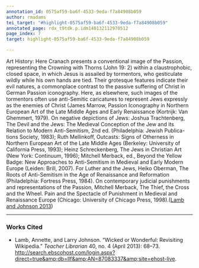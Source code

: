 ```yaml
---
annotation_id: 0575af59-ba6f-4533-9eda-f7a84908b059
author: rmadams
tei_target: "#highlight-0575af59-ba6f-4533-9eda-f7a84908b059"
annotated_page: rdx_t9tdk.p.idm140132112970512
page_index: 7
target: highlight-0575af59-ba6f-4533-9eda-f7a84908b059

---
```

Art History:
Here Cranach presents a conventional image of the Passion, representing the Crowning with Thorns (John 19: 2) within a claustrophobic, closed space, in which  Jesus is assailed by tormentors, who gesticulate wildly while his own hands are tied.  Their grotesque features indicate their evil natures, a commonplace contrast to the passive suffering of Christ in German Passion iconography.  Here, as elsewhere, such images of the tormentors often use anti-Semitic caricatures to represent Jews expressly as the enemies of Christ (James Marrow, Passion Iconography in Northern European Art of the Late Middle Ages and Early Renaissance (Kortrijk: Van Ghemmert, 1979).  On negative depictions of Jews: Joshua Trachtenberg, The Devil and the Jews: The Medieval Conception of the Jew and its Relation to Modern Anti-Semitism, 2nd ed. (Philadelphia: Jewish Publica-tions Society, 1983); Ruth Mellinkoff, Outcasts: Signs of Otherness in Northern European Art of the Late Middle Ages (Berkeley: University of California Press, 1993); Heinz Schreckenberg, The Jews in Christian Art (New York: Continuum, 1996); Mitchell Merback, ed., Beyond the Yellow Badge: New Approaches to Anti-Semitism in Medieval and Early Modern Europe (Leiden: Brill, 2007). For Luther and the Jews, Heiko Oberman, The Roots of Anti-Semitism in the Age of Renaissance and Reformation (Philadelphia: Fortress Press, 1984).  On contemporary judicial punishments and representations of the Passion, Mitchell Merback, The Thief, the Cross and the Wheel. Pain and the Spectacle of Punishment in Medieval and Renaissance Europe (Chicago: University of Chicago Press, 1998).([Lamb and Johnson 2013](#zotero-55DMRF7P))

---

### Works Cited

* <a name="zotero-55DMRF7P" id="zotero-55DMRF7P"></a>Lamb, Annette, and Larry Johnson. “Wicked or Wonderful: Revisiting Wikipedia.” <i>Teacher Librarian</i> 40, no. 4 (April 2013): 68–73. http://search.ebscohost.com/login.aspx?direct=true&amp;db=llf&amp;AN=87083337&amp;site=ehost-live.